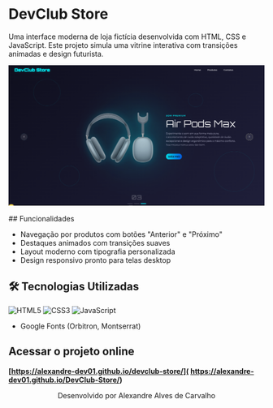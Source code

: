 # DevClub Store

Uma interface moderna de loja fictícia desenvolvida com HTML, CSS e JavaScript. Este projeto simula uma vitrine interativa com transições animadas e design futurista.


<p align="center">
<img src="img/ScreenShotWebSite.PNG" alt="Demonstração do Website" width="600">
</p>
## Funcionalidades

- Navegação por produtos com botões "Anterior" e "Próximo"
- Destaques animados com transições suaves
- Layout moderno com tipografia personalizada
- Design responsivo pronto para telas desktop

## 🛠️ Tecnologias Utilizadas

![HTML5](https://img.shields.io/badge/HTML5-E34F26?style=for-the-badge&logo=html5&logoColor=white)
![CSS3](https://img.shields.io/badge/CSS3-1572B6?style=for-the-badge&logo=css3&logoColor=white)
![JavaScript](https://img.shields.io/badge/JavaScript-F7DF1E?style=for-the-badge&logo=javascript&logoColor=black)
- Google Fonts (Orbitron, Montserrat)


## Acessar o projeto online

**[https://alexandre-dev01.github.io/devclub-store/]( https://alexandre-dev01.github.io/DevClub-Store/)**

<p align="center">
  Desenvolvido por Alexandre Alves de  Carvalho
</p>
